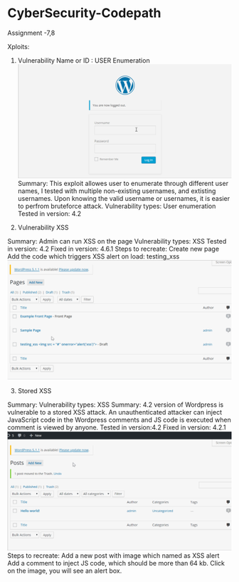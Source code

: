 # CyberSecurity-Codepath

Assignment -7,8

Xploits:

1) Vulnerability Name or ID : USER Enumeration
![](ue.gif)
Summary: This exploit allowes user to enumerate through different user names, I tested with multiple non-existing usernames, and extisting usernames. Upon knowing the valid username or usernames, it is easier to perfrom bruteforce attack.
Vulnerability types: User enumeration
Tested in version: 4.2

2) Vulnerability XSS

Summary: Admin can run XSS on the page
Vulnerability types: XSS
Tested in version: 4.2
Fixed in version: 4.6.1
Steps to recreate:
Create new page
Add the code which triggers XSS alert on load: testing_xss 
![](xss1.gif)

3) Stored XSS

Summary:
Vulnerability types: XSS Summary: 4.2 version of Wordpress is vulnerable to a stored XSS attack. An unauthenticated attacker can inject JavaScript code in the Wordpress comments and JS code is executed when comment is viewed by anyone.
Tested in version:4.2
Fixed in version: 4.2.1
![](xss2.gif)
Steps to recreate:
Add a new post with image which named as XSS alert
Add a comment to inject JS code, which should be more than 64 kb.
Click on the image, you will see an alert box.


 
